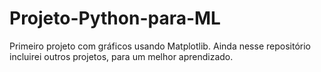 # Projeto-Python-para-ML
Primeiro projeto com gráficos usando Matplotlib.  Ainda nesse repositório incluirei outros projetos, para um melhor aprendizado.
